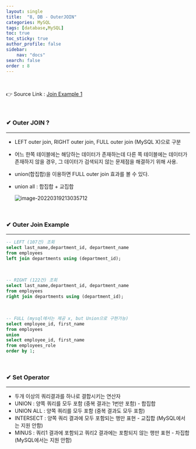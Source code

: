 ```yaml
---
layout: single
title:  "8, DB - OuterJOIN"
categories: MySQL
tags: [database,MySQL]
toc: true
toc_sticky: true
author_profile: false
sidebar:
    nav: "docs"
search: false
order : 8
---
```


<br>

👉 Source Link : [Join Example 1](https://github.com/Jaehwany/Database/blob/036dc94a641e1156a4abbb18f3fbbba3a5cc7168/2.%20Join/1.%20Join_example.sql)

<br>

### ✔ Outer JOIN ?

------------------------------------------------------------------

- LEFT outer join, RIGHT outer join, FULL outer join (MySQL X)으로 구분

- 어느 한쪽 테이블에는 해당하는 데이터가 존재하는데 다른 쪽 테이블에는 데이터가 존재하지 않을 경우, 그 데이터가 검색되지 않는 문제점을 해결하기 위해 사용.

- union(합집합)을 이용하면 FULL outer join 효과를 볼 수 있다.

- union all : 합집합 + 교집합 

  

  ![image-20220319213035712](../../images/db/2022-03-19-db-outerjoin/image-20220319213035712.png)

<br>

### ✔ Outer Join Example

------------------------------------------------------------------

``` sql
-- LEFT (107건) 조회
select last_name,department_id, department_name 
from employees
left join departments using (department_id);
```

<br>

``` sql
-- RIGHT (122건) 조회
select last_name,department_id, department_name 
from employees
right join departments using (department_id);
```

<br>

``` sql
-- FULL (mysql에서는 제공 x, but Union으로 구현가능)
select employee_id, first_name
from employees
union 
select employee_id, first_name
from employees_role
order by 1;
```

<br>

### ✔ Set Operator

------------------------------------------------------------------

- 두개 이상의 쿼리결과를 하나로 결합시키는 연산자
- UNION : 양쪽 쿼리를 모두 포함 (중복 결과는 1번만 포함) - 합집합
- UNION  ALL : 양쪽 쿼리를 모두 포함 (중복 결과도 모두 포함)
- INTERSECT  : 양쪽 쿼리 결과에 모두 포함되는 행만 표현  - 교집합 (MySQL에서는 지원 안함)
- MINUS : 쿼리1 결과에 포함되고 쿼리2 결과에는 포함되지 않는 행만 표현 - 차집합 (MySQL에서는 지원 안함)

<br>


